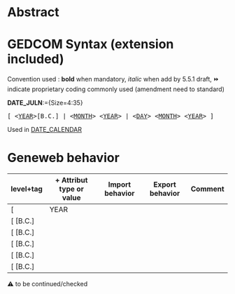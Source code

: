 ﻿# Abstract

# GEDCOM Syntax (extension included)
Convention used : **bold** when mandatory, _italic_ when add by 5.5.1 draft, &#x23E9; indicate proprietary coding commonly used (amendment need to standard)<br />

**DATE_JULN**:={Size=4:35}
<pre>
[ &lt;<a href=Ged.YEAR.md>YEAR</a>&gt;[B.C.] | &lt;<a href=Ged.MONTH.md>MONTH</a>&gt; &lt;<a href=Ged.YEAR.md>YEAR</a>&gt; | &lt;<a href=Ged.DAY.md>DAY</a>&gt; &lt;<a href=Ged.MONTH.md>MONTH</a>&gt; &lt;<a href=Ged.YEAR.md>YEAR</a>&gt; ]
</pre>
Used in <a href=Ged.DATE_CALENDAR.md>DATE_CALENDAR</a><br />

# Geneweb behavior

level+tag  | + Attribut type or value | Import behavior | Export behavior  | Comment 
---------- | ------------- | :---------------: | :-----------------:| -----------
[ | YEAR | | |
[ <YEAR>[B.C.] | | | | |
[ <YEAR>[B.C.] | | | | |
[ <YEAR>[B.C.] | | | | |
[ <YEAR>[B.C.] | | | | |
[ <YEAR>[B.C.] | | | | |

:warning: to be continued/checked

